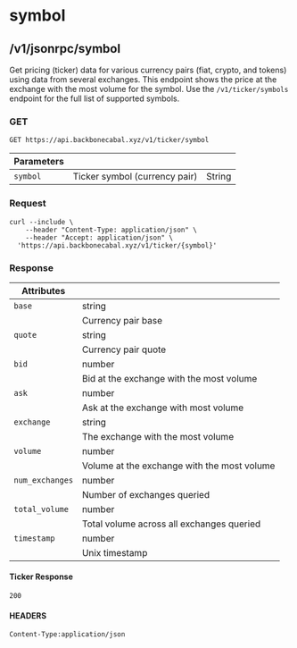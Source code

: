 # symbol

## /v1/jsonrpc/symbol

Get pricing (ticker) data for various currency pairs (fiat, crypto, and tokens)
using data from several exchanges. This endpoint shows the price at the exchange
with the most volume for the symbol. Use the `/v1/ticker/symbols` endpoint for
the full list of supported symbols.

### GET

`GET https://api.backbonecabal.xyz/v1/ticker/symbol`

| Parameters |                               |        |
| ---------- | ----------------------------- | ------ |
| `symbol`   | Ticker symbol (currency pair) | String |

### Request

```
curl --include \
    --header "Content-Type: application/json" \
    --header "Accept: application/json" \
  'https://api.backbonecabal.xyz/v1/ticker/{symbol}'
```

### Response

| Attributes      |                                             |
| --------------- | ------------------------------------------- |
| `base`          | string                                      |
|                 | Currency pair base                          |
| `quote`         | string                                      |
|                 | Currency pair quote                         |
| `bid`           | number                                      |
|                 | Bid at the exchange with the most volume    |
| `ask`           | number                                      |
|                 | Ask at the exchange with most volume        |
| `exchange`      | string                                      |
|                 | The exchange with the most volume           |
| `volume`        | number                                      |
|                 | Volume at the exchange with the most volume |
| `num_exchanges` | number                                      |
|                 | Number of exchanges queried                 |
| `total_volume`  | number                                      |
|                 | Total volume across all exchanges queried   |
| `timestamp`     | number                                      |
|                 | Unix timestamp                              |

#### Ticker Response

`200`

#### HEADERS

`Content-Type:application/json`
